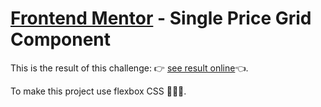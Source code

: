 # [Frontend Mentor](https://www.frontendmentor.io/dashboard) - Single Price Grid Component

This is the result of this challenge: 👉 [see result online](https://castrobenjamin543.github.io/single-price-grid-component-master/)👈.

To make this project use flexbox CSS 🔨🔧🧰.
